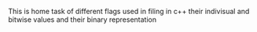 This is home task of different flags used in filing in c++ their indivisual and bitwise values and their binary representation
